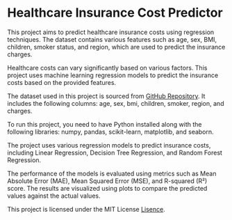 # Healthcare Insurance Cost Predictor

This project aims to predict healthcare insurance costs using regression techniques. The dataset contains various features such as age, sex, BMI, children, smoker status, and region, which are used to predict the insurance charges.

Healthcare costs can vary significantly based on various factors. This project uses machine learning regression models to predict the insurance costs based on the provided features.

The dataset used in this project is sourced from [GitHub Repository](https://raw.githubusercontent.com/KeithGalli/Regression-Example/refs/heads/master/insurance.csv). It includes the following columns: age, sex, bmi, children, smoker, region, and charges.

To run this project, you need to have Python installed along with the following libraries: numpy, pandas, scikit-learn, matplotlib, and seaborn.

The project uses various regression models to predict insurance costs, including Linear Regression, Decision Tree Regression, and Random Forest Regression.

The performance of the models is evaluated using metrics such as Mean Absolute Error (MAE), Mean Squared Error (MSE), and R-squared (R²) score. The results are visualized using plots to compare the predicted values against the actual values.

This project is licensed under the MIT License [Lisence](LISENCE).
